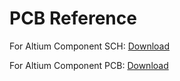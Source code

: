 # PCB Reference

For Altium Component SCH: [Download](https://www.acmesystems.it/www/doc_h10/H10.SchLib)

For Altium Component PCB: [Download](https://www.acmesystems.it/www/doc_h10/H10.PcbLib)
